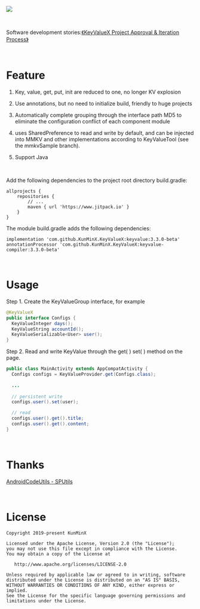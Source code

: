 ![](https://tva1.sinaimg.cn/large/e6c9d24ely1h4k7mxxpjzj21h60dkwfu.jpg)

&nbsp;

Software development stories:[《KeyValueX Project Approval & Iteration Process》](https://blog.devgenius.io/keyvaluex-eliminate-boilerplate-code-and-make-android-projects-no-longer-kv-explosion-3f6fbca31692)

&nbsp;

# Feature

1. Key, value, get, put, init are reduced to one, no longer KV explosion

2. Use annotations, but no need to initialize build, friendly to huge projects

3. Automatically complete grouping through the interface path MD5 to eliminate the configuration conflict of each component module

4. uses SharedPreference to read and write by default, and can be injected into MMKV and other implementations according to KeyValueTool (see the mmkvSample branch).

5. Support Java

&nbsp;

Add the following dependencies to the project root directory build.gradle:

```
allprojects {
    repositories {
        // ...
        maven { url 'https://www.jitpack.io' }
    }
}
```

The module build.gradle adds the following dependencies:

```
implementation 'com.github.KunMinX.KeyValueX:keyvalue:3.3.0-beta'
annotationProcessor 'com.github.KunMinX.KeyValueX:keyvalue-compiler:3.3.0-beta'
```

&nbsp;

# Usage

Step 1. Create the KeyValueGroup interface, for example

```java
@KeyValueX
public interface Configs {
  KeyValueInteger days();
  KeyValueString accountId();
  KeyValueSerializable<User> user();
}
```

Step 2. Read and write KeyValue through the get( ) set( ) method on the page.

```java
public class MainActivity extends AppCompatActivity {
  Configs configs = KeyValueProvider.get(Configs.class);
  
  ...
          
  // persistent write
  configs.user().set(user);

  // read
  configs.user().get().title;
  configs.user().get().content;
}
```

&nbsp;

# Thanks

[AndroidCodeUtils - SPUtils](https://github.com/Blankj/AndroidUtilCode/blob/d0b890e106be3658d259ca7ec52e232b991f67f1/lib/utilcode/src/main/java/com/blankj/utilcode/util/SPUtils.java)

&nbsp;

# License

```
Copyright 2019-present KunMinX

Licensed under the Apache License, Version 2.0 (the "License");
you may not use this file except in compliance with the License.
You may obtain a copy of the License at

   http://www.apache.org/licenses/LICENSE-2.0

Unless required by applicable law or agreed to in writing, software
distributed under the License is distributed on an "AS IS" BASIS,
WITHOUT WARRANTIES OR CONDITIONS OF ANY KIND, either express or implied.
See the License for the specific language governing permissions and
limitations under the License.
```